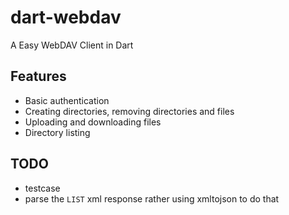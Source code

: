 # dart-webdav
A Easy WebDAV Client in Dart

## Features
* Basic authentication
* Creating directories, removing directories and files
* Uploading and downloading files
* Directory listing

## TODO
* testcase
* parse the `LIST` xml response rather using xmltojson to do that
